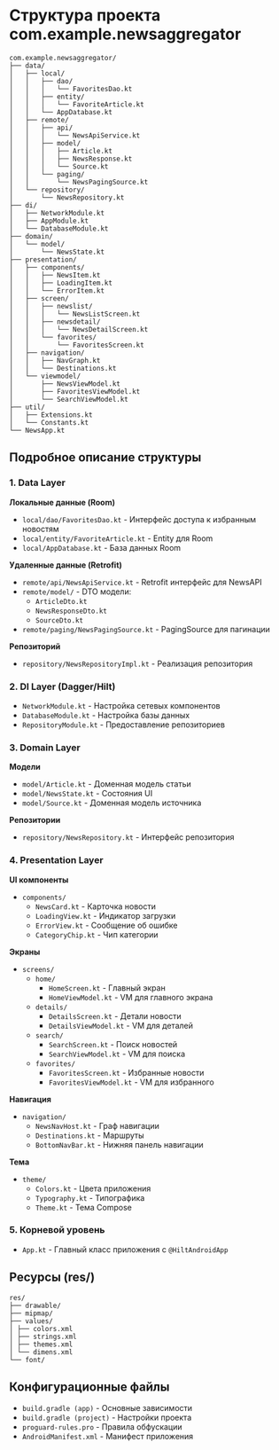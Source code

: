 
# Структура проекта com.example.newsaggregator

```
com.example.newsaggregator/
├── data/
│   ├── local/
│   │   ├── dao/
│   │   │   └── FavoritesDao.kt
│   │   ├── entity/
│   │   │   └── FavoriteArticle.kt
│   │   └── AppDatabase.kt
│   ├── remote/
│   │   ├── api/
│   │   │   └── NewsApiService.kt
│   │   ├── model/
│   │   │   ├── Article.kt
│   │   │   ├── NewsResponse.kt
│   │   │   └── Source.kt
│   │   └── paging/
│   │       └── NewsPagingSource.kt
│   └── repository/
│       └── NewsRepository.kt
├── di/
│   ├── NetworkModule.kt
│   ├── AppModule.kt
│   └── DatabaseModule.kt
├── domain/
│   └── model/
│       └── NewsState.kt
├── presentation/
│   ├── components/
│   │   ├── NewsItem.kt
│   │   ├── LoadingItem.kt
│   │   └── ErrorItem.kt
│   ├── screen/
│   │   ├── newslist/
│   │   │   └── NewsListScreen.kt
│   │   ├── newsdetail/
│   │   │   └── NewsDetailScreen.kt
│   │   └── favorites/
│   │       └── FavoritesScreen.kt
│   ├── navigation/
│   │   ├── NavGraph.kt
│   │   └── Destinations.kt
│   └── viewmodel/
│       ├── NewsViewModel.kt
│       ├── FavoritesViewModel.kt
│       └── SearchViewModel.kt
├── util/
│   ├── Extensions.kt
│   └── Constants.kt
└── NewsApp.kt

```

## Подробное описание структуры

### 1. Data Layer

**Локальные данные (Room)**
- `local/dao/FavoritesDao.kt` - Интерфейс доступа к избранным новостям
- `local/entity/FavoriteArticle.kt` - Entity для Room
- `local/AppDatabase.kt` - База данных Room

**Удаленные данные (Retrofit)**
- `remote/api/NewsApiService.kt` - Retrofit интерфейс для NewsAPI
- `remote/model/` - DTO модели:
    - `ArticleDto.kt`
    - `NewsResponseDto.kt`
    - `SourceDto.kt`
- `remote/paging/NewsPagingSource.kt` - PagingSource для пагинации

**Репозиторий**
- `repository/NewsRepositoryImpl.kt` - Реализация репозитория

### 2. DI Layer (Dagger/Hilt)
- `NetworkModule.kt` - Настройка сетевых компонентов
- `DatabaseModule.kt` - Настройка базы данных
- `RepositoryModule.kt` - Предоставление репозиториев

### 3. Domain Layer
**Модели**
- `model/Article.kt` - Доменная модель статьи
- `model/NewsState.kt` - Состояния UI
- `model/Source.kt` - Доменная модель источника

**Репозитории**
- `repository/NewsRepository.kt` - Интерфейс репозитория

### 4. Presentation Layer

**UI компоненты**
- `components/`
    - `NewsCard.kt` - Карточка новости
    - `LoadingView.kt` - Индикатор загрузки
    - `ErrorView.kt` - Сообщение об ошибке
    - `CategoryChip.kt` - Чип категории

**Экраны**
- `screens/`
    - `home/`
        - `HomeScreen.kt` - Главный экран
        - `HomeViewModel.kt` - VM для главного экрана
    - `details/`
        - `DetailsScreen.kt` - Детали новости
        - `DetailsViewModel.kt` - VM для деталей
    - `search/`
        - `SearchScreen.kt` - Поиск новостей
        - `SearchViewModel.kt` - VM для поиска
    - `favorites/`
        - `FavoritesScreen.kt` - Избранные новости
        - `FavoritesViewModel.kt` - VM для избранного

**Навигация**
- `navigation/`
    - `NewsNavHost.kt` - Граф навигации
    - `Destinations.kt` - Маршруты
    - `BottomNavBar.kt` - Нижняя панель навигации

**Тема**
- `theme/`
    - `Colors.kt` - Цвета приложения
    - `Typography.kt` - Типографика
    - `Theme.kt` - Тема Compose

### 5. Корневой уровень
- `App.kt` - Главный класс приложения с `@HiltAndroidApp`

## Ресурсы (res/)

```
res/
├── drawable/
├── mipmap/
├── values/
│ ├── colors.xml
│ ├── strings.xml
│ ├── themes.xml
│ └── dimens.xml
└── font/

```

## Конфигурационные файлы
- `build.gradle (app)` - Основные зависимости
- `build.gradle (project)` - Настройки проекта
- `proguard-rules.pro` - Правила обфускации
- `AndroidManifest.xml` - Манифест приложения
